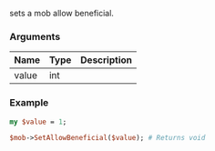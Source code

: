 sets a mob allow beneficial.
### Arguments
**Name**|**Type**|**Description**
:---|:---|:---
value|int|

### Example

```perl
my $value = 1;

$mob->SetAllowBeneficial($value); # Returns void
```